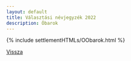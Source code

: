 ```yaml
---
layout: default
title: Választási névjegyzék 2022
description: Óbarok
---
```


{% include settlementHTMLs/OObarok.html %}

[Vissza](../)